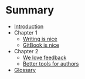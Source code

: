 # Summary

* [Introduction](README.md)
* Chapter 1
    * [Writing is nice](chapter1/writing.md)
    * [GitBook is nice](chapter1/gitbook.md)
* Chapter 2
    * [We love feedback](chapter2/feedback-please.md)
    * [Better tools for authors](chapter2/better-tools.md)
* [Glossary](/GLOSSARY.md)